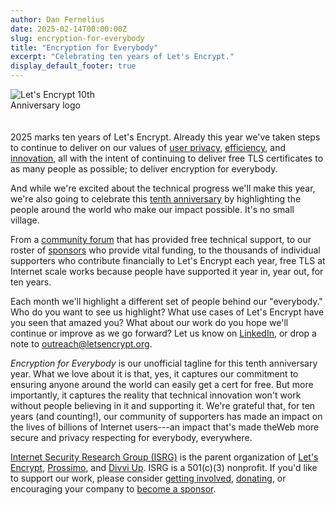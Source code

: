 ```yaml
---
author: Dan Fernelius
date: 2025-02-14T00:00:00Z
slug: encryption-for-everybody
title: "Encryption for Everybody"
excerpt: "Celebrating ten years of Let's Encrypt."
display_default_footer: true
---
```


<div class="card border-0 pic-quote-right">
    <img alt="Let's Encrypt 10th Anniversary logo " class="mx-auto img-fluid" src="/images/blog/10A-Logo.png" style="max-width: 200px; margin-bottom: 20px;" />
</div>

2025 marks ten years of Let's Encrypt. Already this year we've taken steps to continue to deliver on our values of [user privacy](https://letsencrypt.org/2025/01/22/ending-expiration-emails/), [efficiency](https://letsencrypt.org/2025/01/30/scaling-rate-limits/), and [innovation](https://letsencrypt.org/2025/01/09/acme-profiles/), all with the intent of continuing to deliver free TLS certificates to as many people as possible; to deliver encryption for everybody.

And while we're excited about the technical progress we'll make this year, we're also going to celebrate this [tenth anniversary](https://letsencrypt.org/2015/09/14/our-first-cert/) by highlighting the people around the world who make our impact possible. It's no small village.

From a [community forum](https://letsencrypt.org/2015/08/13/lets-encrypt-community-support/) that has provided free technical support, to our roster of [sponsors](https://letsencrypt.org/sponsors/) who provide vital funding, to the thousands of individual supporters who contribute financially to Let's Encrypt each year, free TLS at Internet scale works because people have supported it year in, year out, for ten years.

Each month we'll highlight a different set of people behind our "everybody." Who do you want to see us highlight? What use cases of Let's Encrypt have you seen that amazed you? What about our work do you hope we'll continue or improve as we go forward? Let us know on [LinkedIn](https://www.linkedin.com/company/lets-encrypt), or drop a note to <outreach@letsencrypt.org>.

_Encryption for Everybody_ is our unofficial tagline for this tenth anniversary year. What we love about it is that, yes, it captures our commitment to ensuring anyone around the world can easily get a cert for free. But more importantly, it captures the reality that technical innovation won't work without people believing in it and supporting it. We're grateful that, for ten years (and counting!), our community of supporters has made an impact on the lives of billions of Internet users---an impact that's made theWeb more secure and privacy respecting for everybody, everywhere.

[Internet Security Research Group (ISRG)](https://abetterinternet.org/) is the parent organization of [Let's Encrypt](https://letsencrypt.org/), [Prossimo](https://memorysafety.org/), and [Divvi Up](https://divviup.org/). ISRG is a 501(c)(3) nonprofit. If you'd like to support our work, please consider [getting involved](https://www.abetterinternet.org/getinvolved/), [donating](https://www.abetterinternet.org/donate/), or encouraging your company to [become a sponsor](https://www.abetterinternet.org/sponsor/).
